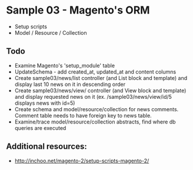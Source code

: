 # Sample 03 - Magento's ORM

* Setup scripts
* Model / Resource / Collection

## Todo
* Examine Magento's 'setup_module' table
* UpdateSchema - add created_at, updated_at and content columns
* Create sample03/news/list controller (and List block and template) and display last 10 news on it in descending order
* Create sample03/news/view/ controller (and View block and template) and display requested news on it
  (ex. /sample03/news/view/id/5 displays news with id=5)
* Create schema and model/resource/collection for news comments. Comment table needs to have foreign key to news table.
* Examine/trace model/resource/collection abstracts, find where db queries are executed

## Additional resources:
* <http://inchoo.net/magento-2/setup-scripts-magento-2/>
